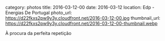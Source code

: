 category: photos 
title: 2016-03-12-00
date: 2016-03-12
location: Edp - Energias De Portugal
photo_url: https://d22fkxs2pw9y3y.cloudfront.net/2016-03-12-00.jpg
thumbnail_url: https://d22fkxs2pw9y3y.cloudfront.net/2016-03-12-00-thumbnail.webp

À procura da perfeita repetição                    